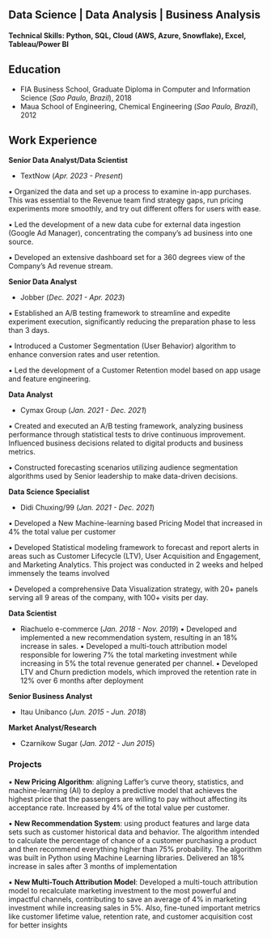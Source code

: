 ## Data Science | Data Analysis | Business Analysis
#### Technical Skills: Python, SQL, Cloud (AWS, Azure, Snowflake), Excel, Tableau/Power BI

## Education
- FIA Business School, Graduate Diploma in Computer and Information Science (_Sao Paulo, Brazil_), 2018
- Maua School of Engineering, Chemical Engineering (_Sao Paulo, Brazil_), 2012


## Work Experience
**Senior Data Analyst/Data Scientist**
- TextNow
(_Apr. 2023 - Present_) 

▪ Organized the data and set up a process to examine in-app purchases. This was essential to the Revenue team find strategy gaps, run pricing experiments more smoothly, and try out different offers for users with ease.

▪ Led the development of a new data cube for external data ingestion (Google Ad Manager), concentrating the company’s ad
business into one source.

▪ Developed an extensive dashboard set for a 360 degrees view of the Company’s Ad revenue stream.

**Senior Data Analyst**
- Jobber
(_Dec. 2021 - Apr. 2023_)

▪ Established an A/B testing framework to streamline and expedite experiment execution, significantly reducing the preparation phase to less than 3 days.

▪ Introduced a Customer Segmentation (User Behavior) algorithm to enhance conversion rates and user retention.

▪ Led the development of a Customer Retention model based on app usage and feature engineering.

**Data Analyst**
- Cymax Group
(_Jan. 2021 - Dec. 2021_)

▪ Created and executed an A/B testing framework, analyzing business performance through statistical tests to drive continuous improvement. Influenced business decisions related to digital products and business metrics.

▪ Constructed forecasting scenarios utilizing audience segmentation algorithms used by Senior leadership to make data-driven decisions.

**Data Science Specialist**
- Didi Chuxing/99
(_Jan. 2021 - Dec. 2021_)

▪ Developed a New Machine-learning based Pricing Model that increased in 4% the total value per customer

▪ Developed Statistical modeling framework to forecast and report alerts in areas such as Customer Lifecycle (LTV), User Acquisition and Engagement, and Marketing Analytics. This project was conducted in 2 weeks and helped immensely the teams involved

▪ Developed a comprehensive Data Visualization strategy, with 20+ panels serving all 9 areas of the company, with 100+ visits per day.

**Data Scientist**
- Riachuelo e-commerce
(_Jan. 2018 - Nov. 2019_)
▪ Developed and implemented a new recommendation system, resulting in an 18% increase in sales.
▪ Developed a multi-touch attribution model responsible for lowering 7% the total marketing investment while increasing in 5% the total revenue generated per channel.
▪ Developed LTV and Churn prediction models, which improved the retention rate in 12% over 6 months after deployment


**Senior Business Analyst**
- Itau Unibanco
(_Jun. 2015 - Jun. 2018_)

**Market Analyst/Research**
- Czarnikow Sugar
(_Jan. 2012 - Jun 2015_)

### Projects
▪ **New Pricing Algorithm**: aligning Laffer’s curve theory, statistics, and machine-learning (AI) to deploy a predictive model that achieves the highest price that the passengers are willing to pay without affecting its acceptance rate. Increased by 4% of the total value per customer.

▪ **New Recommendation System**: using product features and large data sets such as customer historical data and behavior. The algorithm intended to calculate the percentage of chance of a customer purchasing a product and then recommend everything higher than 75% probability. The algorithm was built in Python using Machine Learning libraries. Delivered an 18% increase in sales after 3 months of implementation

▪ **New Multi-Touch Attribution Model**: Developed a multi-touch attribution model to recalculate marketing investment to the most powerful and impactful channels, contributing to save an average of 4% in marketing investment while increasing sales in 5%. Also, fine-tuned important metrics like customer lifetime value, retention rate, and customer acquisition cost for better insights
